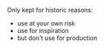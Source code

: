 Only kept for historic reasons:

- use at your own risk
- use for inspiration
- but don't use for production
